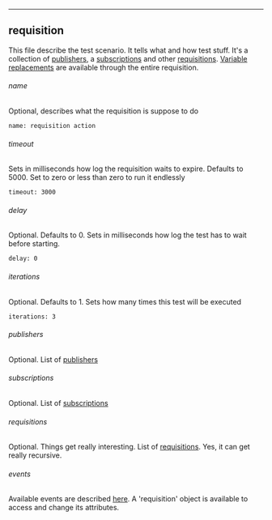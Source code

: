 ----
## requisition
This file describe the test scenario. It tells what and how test stuff.
It's a collection of [publishers](./publisher.md), a [subscriptions](./subscription.md) and other [requisitions](requisition.md).
[Variable replacements](./variables.md) are available through the entire requisition.

###### name
Optional, describes what the requisition is suppose to do

    name: requisition action

###### timeout
Sets in milliseconds how log the requisition waits to expire. Defaults to 5000.
Set to zero or less than zero to run it endlessly

    timeout: 3000
    
###### delay
Optional. Defaults to 0. Sets in milliseconds how log the test has to wait before starting.

    delay: 0

###### iterations
Optional. Defaults to 1. Sets how many times this test will be executed

    iterations: 3

###### publishers
Optional. List of [publishers](./publisher.md)

###### subscriptions
Optional. List of [subscriptions](./subscription.md)

###### requisitions
Optional. Things get really interesting. List of [requisitions](requisition.md). Yes, it can get really recursive.

###### events
Available events are described [here](./events.md). A 'requisition' object is available to access and change its attributes.  

